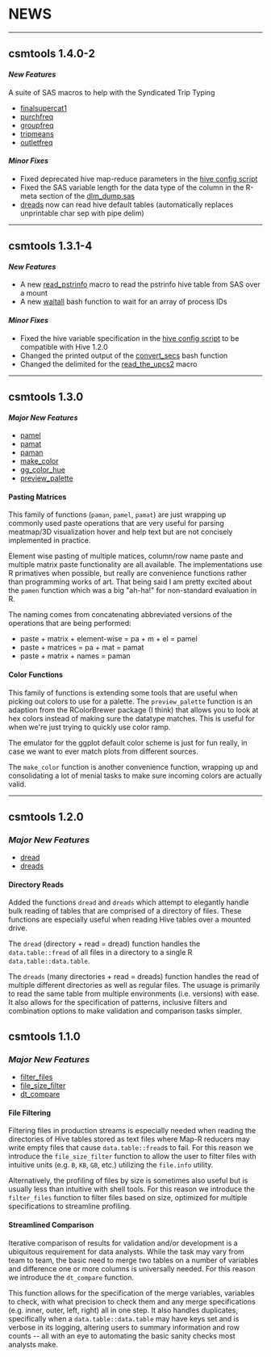 # **NEWS**

***

## **csmtools 1.4.0-2**

#### *New Features*

A suite of SAS macros to help with the Syndicated Trip Typing

* [finalsupercat1](inst/SAS/read_finalsupercat1.sas)
* [purchfreq](inst/SAS/read_purchfreq.sas)
* [groupfreq](inst/SAS/read_groupfreq.sas)
* [tripmeans](inst/SAS/read_tripmeans.sas)
* [outletfreq](inst/SAS/read_outletfreq.sas)

#### *Minor Fixes*

* Fixed deprecated hive map-reduce parameters in the [hive config script](hive/hive_base_config.hql)
* Fixed the SAS variable length for the data type of the column in the R-meta section of the [dlm_dump.sas](SAS/dlm_dump.sas)
* [dreads](R/dreads.R) now can read hive default tables (automatically replaces unprintable char sep with pipe delim)

***

## **csmtools 1.3.1-4**

#### *New Features*

* A new [read_pstrinfo](inst/SAS/pstrinfo.sas) macro to read the pstrinfo hive table from SAS over a mount
* A new [waitall](inst/bash/helper_functions.sh) bash function to wait for an array of process IDs

#### *Minor Fixes*

* Fixed the hive variable specification in the [hive config script](inst/hive/hive_base_config.hql) to be compatible with Hive 1.2.0
* Changed the printed output of the [convert_secs](inst/bash/helper_functions.sh) bash function
* Changed the delimited for the [read_the_upcs2](inst/SAS/read_the_upcs2.sas) macro

***

## **csmtools 1.3.0**

#### *Major New Features*

* [pamel](R/pamel.R)
* [pamat](R/pamat.R)
* [paman](R/paman.R)
* [make_color](R/make_color.R)
* [gg_color_hue](R/gg_color_hue.R)
* [preview_palette](R/preview_palette.R)

#### **Pasting Matrices**

This family of functions (`paman`, `pamel`, `pamat`) are just wrapping up commonly used paste operations that
are very useful for parsing meatmap/3D visualization hover and help text but
are not concisely implemented in practice.

Element wise pasting of multiple matices, column/row name paste and multiple 
matrix paste functionality are all available. The implementations use R primatives
when possible, but really are convenience functions rather than programming works
of art. That being said I am pretty excited about the `pamen` function which 
was a big "ah-ha!" for non-standard evaluation in R.

The naming comes from concatenating abbreviated versions of the operations that
are being performed:

* paste + matrix + element-wise = pa + m + el = pamel
* paste + matrices = pa + mat = pamat
* paste + matrix + names = paman

#### **Color Functions**

This family of functions is extending some tools that are useful when picking
out colors to use for a palette. The `preview_palette` function is an adaption
from the RColorBrewer package (I think) that allows you to look at hex colors
instead of making sure the datatype matches. This is useful for when we're just 
trying to quickly use color ramp.

The emulator for the ggplot default color scheme is just for fun really, in case
we want to ever match plots from different sources.

The `make_color` function is another convenience function, wrapping up and 
consolidating a lot of menial tasks to make sure incoming colors are actually valid.

***

## **csmtools 1.2.0**

### *Major New Features*

* [dread](R/dread.R)
* [dreads](R/dreads.R)

#### **Directory Reads**

Added the functions `dread` and `dreads` which attempt to elegantly handle bulk
reading of tables that are comprised of a directory of files. These functions
are especially useful when reading Hive tables over a mounted drive.

The `dread` (directory + read = dread) function handles the `data.table::fread` of all files in a directory
to a single R `data.table::data.table`.

The `dreads` (many directories + read = dreads) function handles the read of 
multiple different directories as well as regular files. The usuage is primarily
to read the same table from multiple environments (i.e. versions) with ease. It 
also allows for the specification of patterns, inclusive filters
and combination options to make validation and comparison tasks simpler.

## **csmtools 1.1.0**

### *Major New Features*

* [filter_files](R/filter_files.R)
* [file_size_filter](R/file_size_filter.R)
* [dt_compare](R/dt_compare.R)

#### **File Filtering**

Filtering files in production streams is especially needed when reading the 
directories of Hive tables stored as text files where Map-R reducers may write
empty files that cause `data.table::fread`s to fail. For this reason we introduce
the `file_size_filter` function to allow the user to filter files with intuitive
units (e.g. `B`, `KB`, `GB`, etc.) utilizing the `file.info` utility.

Alternatively, the profiling of files by size is sometimes also useful but is
usually less than intuitive with shell tools. For this reason we introduce the 
`filter_files` function to filter files based on size, optimized for multiple 
specifications to streamline profiling.

#### **Streamlined Comparison**

Iterative comparison of results for validation and/or development is a ubiquitous
requirement for data analysts. While the task may vary from team to team, the 
basic need to merge two tables on a number of variables and difference one or more
columns is universally needed. For this reason we introduce the `dt_compare`
function.

This function allows for the specification of the merge variables, variables to
check, with what precision to check them and any merge specifications
(e.g. inner, outer, left, right) all in one step. It also handles duplicates,
specifically when a `data.table::data.table` may have keys set and is verbose in
its logging, altering users to summary information and row counts -- all with 
an eye to automating the basic sanity checks most analysts make.
